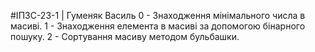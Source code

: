 #ІПЗС-23-1 | Гуменяк Василь
0 - Знаходження мінімального числа в масиві.
1 - Знаходження елемента в масиві за допомогою бінарного пошуку.
2 - Сортування масиву методом бульбашки.

